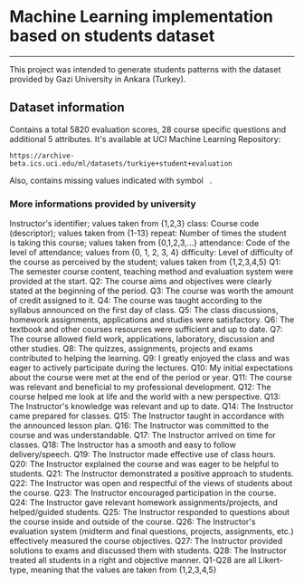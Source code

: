 # Machine Learning implementation based on students dataset
---

This project was intended to generate students patterns with the dataset provided by Gazi University in Ankara (Turkey).

## Dataset information

Contains a total 5820 evaluation scores, 28 course specific questions and additional 5 attributes. It's available at UCI Machine Learning Repository:

`https://archive-beta.ics.uci.edu/ml/datasets/turkiye+student+evaluation`

Also, contains missing values indicated with symbol ` `.


### More informations provided by university

Instructor's identifier; values taken from {1,2,3} class: Course code (descriptor); values taken from {1-13} repeat: Number of times the student is taking this course; values taken from {0,1,2,3,...} attendance: Code of the level of attendance; values from {0, 1, 2, 3, 4} difficulty: Level of difficulty of the course as perceived by the student; values taken from {1,2,3,4,5} Q1: The semester course content, teaching method and evaluation system were provided at the start. Q2: The course aims and objectives were clearly stated at the beginning of the period. Q3: The course was worth the amount of credit assigned to it. Q4: The course was taught according to the syllabus announced on the first day of class. Q5: The class discussions, homework assignments, applications and studies were satisfactory. Q6: The textbook and other courses resources were sufficient and up to date. Q7: The course allowed field work, applications, laboratory, discussion and other studies. Q8: The quizzes, assignments, projects and exams contributed to helping the learning. Q9: I greatly enjoyed the class and was eager to actively participate during the lectures. Q10: My initial expectations about the course were met at the end of the period or year. Q11: The course was relevant and beneficial to my professional development. Q12: The course helped me look at life and the world with a new perspective. Q13: The Instructor's knowledge was relevant and up to date. Q14: The Instructor came prepared for classes. Q15: The Instructor taught in accordance with the announced lesson plan. Q16: The Instructor was committed to the course and was understandable. Q17: The Instructor arrived on time for classes. Q18: The Instructor has a smooth and easy to follow delivery/speech. Q19: The Instructor made effective use of class hours. Q20: The Instructor explained the course and was eager to be helpful to students. Q21: The Instructor demonstrated a positive approach to students. Q22: The Instructor was open and respectful of the views of students about the course. Q23: The Instructor encouraged participation in the course. Q24: The Instructor gave relevant homework assignments/projects, and helped/guided students. Q25: The Instructor responded to questions about the course inside and outside of the course. Q26: The Instructor's evaluation system (midterm and final questions, projects, assignments, etc.) effectively measured the course objectives. Q27: The Instructor provided solutions to exams and discussed them with students. Q28: The Instructor treated all students in a right and objective manner. Q1-Q28 are all Likert-type, meaning that the values are taken from {1,2,3,4,5}

